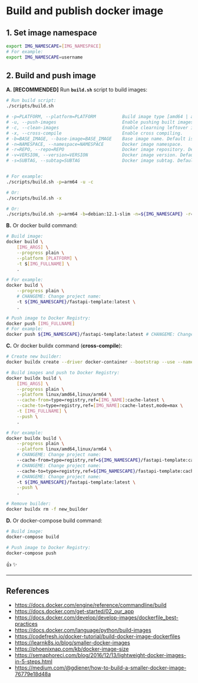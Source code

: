 # Build and publish docker image

## 1. Set image namespace

```sh
export IMG_NAMESCAPE=[IMG_NAMESPACE]
# For example:
export IMG_NAMESCAPE=username
```

## 2. Build and push image

**A.** **[RECOMMENDED]** Run **`build.sh`** script to build images:

```sh
# Run build script:
./scripts/build.sh

# -p=PLATFORM, --platform=PLATFORM          Build image type [amd64 | arm64]. Default is current platform.
# -u, --push-images                         Enable pushing built images to Docker Registry.
# -c, --clean-images                        Enable clearning leftover images.
# -x, --cross-compile                       Enable cross compiling.
# -b=BASE_IMAGE, --base-image=BASE_IMAGE    Base image name. Default is "debian:12.1-slim".
# -n=NAMESPACE, --namespace=NAMESPACE       Docker image namespace.
# -r=REPO, --repo=REPO                      Docker image repository. Default is "fastapi-template". # CHANGEME: Change project name
# -v=VERSION, --version=VERSION             Docker image version. Default read from "app/__version__.py" file.
# -s=SUBTAG, --subtag=SUBTAG                Docker image subtag. Default is "".


# For example:
./scripts/build.sh -p=arm64 -u -c

# Or:
./scripts/build.sh -x

# Or:
./scripts/build.sh -p=arm64 -b=debian:12.1-slim -n=${IMG_NAMESCAPE} -r=fastapi-template -v=1.0.0 -s=-arm64 -u -c # CHANGEME: Change project name
```

**B.** Or docker build command:

```sh
# Build image:
docker build \
    [IMG_ARGS] \
    --progress plain \
    --platform [PLATFORM] \
    -t $[IMG_FULLNAME] \
    .

# For example:
docker build \
    --progress plain \
    # CHANGEME: Change project name:
    -t ${IMG_NAMESCAPE}/fastapi-template:latest \
    .

# Push image to Docker Registry:
docker push [IMG_FULLNAME]
# For example:
docker push ${IMG_NAMESCAPE}/fastapi-template:latest # CHANGEME: Change project name
```

**C.** Or docker buildx command (**cross-compile**):

```sh
# Create new builder:
docker buildx create --driver docker-container --bootstrap --use --name new_builder

# Build images and push to Docker Registry:
docker buildx build \
    [IMG_ARGS] \
    --progress plain \
    --platform linux/amd64,linux/arm64 \
    --cache-from=type=registry,ref=[IMG_NAME]:cache-latest \
    --cache-to=type=registry,ref=[IMG_NAME]:cache-latest,mode=max \
    -t [IMG_FULLNAME] \
    --push \
    .

# For example:
docker buildx build \
    --progress plain \
    --platform linux/amd64,linux/arm64 \
    # CHANGEME: Change project name:
    --cache-from=type=registry,ref=${IMG_NAMESCAPE}/fastapi-template:cache-latest \
    # CHANGEME: Change project name:
    --cache-to=type=registry,ref=${IMG_NAMESCAPE}/fastapi-template:cache-latest,mode=max \
    # CHANGEME: Change project name:
    -t ${IMG_NAMESCAPE}/fastapi-template:latest \
    --push \
    .

# Remove builder:
docker buildx rm -f new_builder
```

**D.** Or docker-compose build command:

```sh
# Build image:
docker-compose build

# Push image to Docker Registry:
docker-compose push
```

:thumbsup: :sparkles:

---

## References

- <https://docs.docker.com/engine/reference/commandline/build>
- <https://docs.docker.com/get-started/02_our_app>
- <https://docs.docker.com/develop/develop-images/dockerfile_best-practices>
- <https://docs.docker.com/language/python/build-images>
- <https://codefresh.io/docker-tutorial/build-docker-image-dockerfiles>
- <https://learnk8s.io/blog/smaller-docker-images>
- <https://phoenixnap.com/kb/docker-image-size>
- <https://semaphoreci.com/blog/2016/12/13/lightweight-docker-images-in-5-steps.html>
- <https://medium.com/@gdiener/how-to-build-a-smaller-docker-image-76779e18d48a>
